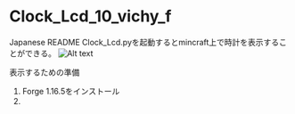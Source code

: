# Clock_Lcd_10_vichy_f
Japanese README
Clock_Lcd.pyを起動するとmincraft上で時計を表示することができる。
![Alt text](image.png)

表示するための準備
1. Forge 1.16.5をインストール
2.  